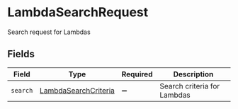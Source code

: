 # LambdaSearchRequest

Search request for Lambdas


## Fields

| Field                                                               | Type                                                                | Required                                                            | Description                                                         |
| ------------------------------------------------------------------- | ------------------------------------------------------------------- | ------------------------------------------------------------------- | ------------------------------------------------------------------- |
| `search`                                                            | [LambdaSearchCriteria](../../models/shared/lambdasearchcriteria.md) | :heavy_minus_sign:                                                  | Search criteria for Lambdas                                         |